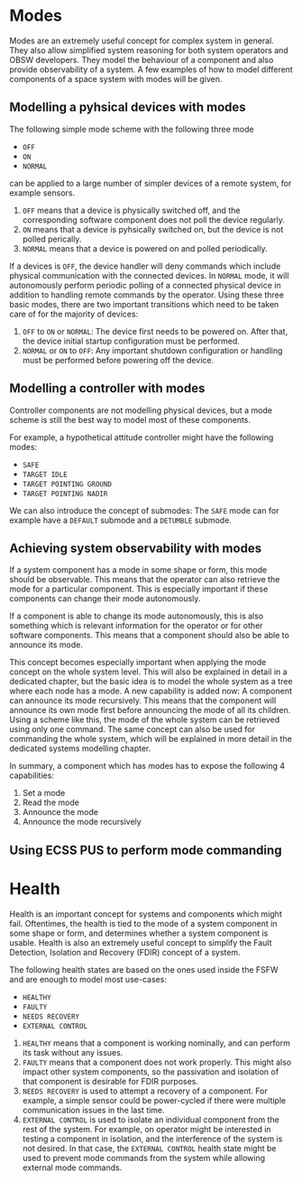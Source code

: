 # Modes

Modes are an extremely useful concept for complex system in general. They also allow simplified
system reasoning for both system operators and OBSW developers. They model the behaviour of a
component and also provide observability of a system. A few examples of how to model
different components of a space system with modes will be given.

## Modelling a pyhsical devices with modes

The following simple mode scheme with the following three mode

- `OFF`
- `ON`
- `NORMAL`

can be applied to a large number of simpler devices of a remote system, for example sensors.

1. `OFF` means that a device is physically switched off, and the corresponding software component
does not poll the device regularly.
2. `ON` means that a device is pyhsically switched on, but the device is not polled perically.
3. `NORMAL` means that a device is powered on and polled periodically.

If a devices is `OFF`, the device handler will deny commands which include physical communication
with the connected devices. In `NORMAL` mode, it will autonomously perform periodic polling
of a connected physical device in addition to handling remote commands by the operator.
Using these three basic modes, there are two important transitions which need to be taken care of
for the majority of devices:

1. `OFF` to `ON` or `NORMAL`: The device first needs to be powered on. After that, the
   device initial startup configuration must be performed.
2. `NORMAL` or `ON` to `OFF`: Any important shutdown configuration or handling must be performed
   before powering off the device.

## Modelling a controller with modes

Controller components are not modelling physical devices, but a mode scheme is still the best
way to model most of these components.

For example, a hypothetical attitude controller might have the following modes:

- `SAFE`
- `TARGET IDLE`
- `TARGET POINTING GROUND`
- `TARGET POINTING NADIR`

We can also introduce the concept of submodes: The `SAFE` mode can for example have a
`DEFAULT` submode and a `DETUMBLE` submode.

## Achieving system observability with modes

If a system component has a mode in some shape or form, this mode should be observable. This means
that the operator can also retrieve the mode for a particular component. This is especially
important if these components can change their mode autonomously.

If a component is able to change its mode autonomously, this is also something which is relevant
information for the operator or for other software components. This means that a component
should also be able to announce its mode.

This concept becomes especially important when applying the mode concept on the whole
system level. This will also be explained in detail in a dedicated chapter, but the basic idea
is to model the whole system as a tree where each node has a mode. A new capability is added now:
A component can announce its mode recursively. This means that the component will announce its
own mode first before announcing the mode of all its children. Using a scheme like this, the mode
of the whole system can be retrieved using only one command. The same concept can also be used
for commanding the whole system, which will be explained in more detail in the dedicated systems
modelling chapter.

In summary, a component which has modes has to expose the following 4 capabilities:

1. Set a mode
2. Read the mode
3. Announce the mode
4. Announce the mode recursively

## Using ECSS PUS to perform mode commanding

# Health

Health is an important concept for systems and components which might fail.
Oftentimes, the health is tied to the mode of a system component in some shape or form, and
determines whether a system component is usable. Health is also an extremely useful concept
to simplify the Fault Detection, Isolation and Recovery (FDIR) concept of a system.

The following health states are based on the ones used inside the FSFW and are enough to model most
use-cases:

- `HEALTHY`
- `FAULTY`
- `NEEDS RECOVERY`
- `EXTERNAL CONTROL`

1. `HEALTHY` means that a component is working nominally, and can perform its task without any issues.
2. `FAULTY` means that a component does not work properly. This might also impact other system
components, so the passivation and isolation of that component is desirable for FDIR purposes.
3. `NEEDS RECOVERY` is used to attempt a recovery of a component. For example, a simple sensor
could be power-cycled if there were multiple communication issues in the last time.
4. `EXTERNAL CONTROL` is used to isolate an individual component from the rest of the system. For
   example, on operator might be interested in testing a component in isolation, and the interference
   of the system is not desired. In that case, the `EXTERNAL CONTROL` health state might be used
   to prevent mode commands from the system while allowing external mode commands.


